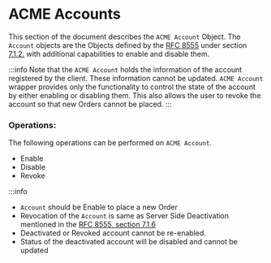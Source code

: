 # ACME Accounts

This section of the document describes the `ACME Account` Object. The `Account` objects are the Objects defined by the [RFC 8555](https://datatracker.ietf.org/doc/html/rfc8555) under section [7.1.2.](https://datatracker.ietf.org/doc/html/rfc8555#section-7.1.2) with additional capabilities to enable and disable them.

:::info
Note that the `ACME Account` holds the information of the account registered by the client. These information cannot be updated. `ACME Account` wrapper provides only the functionality to control the state of the account by either enabling or disabling them. This also allows the user to revoke the account so that new Orders cannot be placed.
:::

### Operations:

The following operations can be performed on `ACME Account`.

- Enable
- Disable
- Revoke

:::info

- `Account` should be Enable to place a new Order
- Revocation of the `Account` is same as Server Side Deactivation mentioned in the [RFC 8555, section 7.1.6](https://datatracker.ietf.org/doc/html/rfc8555#:~:text=State%20Transitions%20for%20Account%20Objects)
- Deactivated or Revoked account cannot be re-enabled.
- Status of the deactivated account will be disabled and cannot be updated
